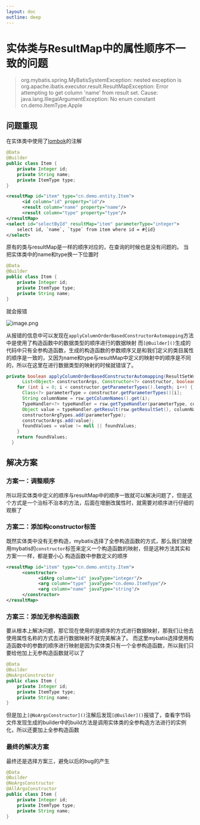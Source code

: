 ```yaml
---
layout: doc
outline: deep
---
```


# 实体类与ResultMap中的属性顺序不一致的问题

> org.mybatis.spring.MyBatisSystemException: nested exception is org.apache.ibatis.executor.result.ResultMapException: Error attempting to get column 'name' from result set. Cause: java.lang.IllegalArgumentException: No enum constant cn.demo.ItemType.Apple

## 问题重现

在实体类中使用了[lombok](https://projectlombok.org/)的注解

```java
@Data
@Builder
public class Item {
    private Integer id;
    private String name;
    private ItemType type;
}
```

```xml
<resultMap id="item" type="cn.demo.entity.Item">
      <id column="id" property="id"/>
      <result column="name" property="name"/>
      <result column="type" property="type"/>
</resultMap>
<select id="selectById" resultMap="item" parameterType="integer">
    select id, `name`, `type` from item where id = #{id}
</select>
```

原有的类与resultMap是一样的顺序对应的，在查询的时候也是没有问题的。
当把实体类中的name和type换一下位置时

```java
@Data
@Builder
public class Item {
    private Integer id;
    private ItemType type;
    private String name;
}
```

就会报错

![image.png](/java/resultmap-1.png)

从报错的信息中可以发现在`applyColumnOrderBasedConstructorAutomapping`方法中是使用了构造函数中的数据类型的顺序进行的数据映射
而`[@Builder]()`生成的代码中只有全参构造函数，生成的构造函数的参数顺序又是和我们定义的类目属性的顺序是一致的，又因为name和type与resultMap中定义的映射中的顺序是不同的，所以在这里在进行数据类型的映射的时候就错误了。

```java
private boolean applyColumnOrderBasedConstructorAutomapping(ResultSetWrapper rsw, List<Class<?>> constructorArgTypes,
      List<Object> constructorArgs, Constructor<?> constructor, boolean foundValues) throws SQLException {
    for (int i = 0; i < constructor.getParameterTypes().length; i++) {
      Class<?> parameterType = constructor.getParameterTypes()[i];
      String columnName = rsw.getColumnNames().get(i);
      TypeHandler<?> typeHandler = rsw.getTypeHandler(parameterType, columnName);
      Object value = typeHandler.getResult(rsw.getResultSet(), columnName);
      constructorArgTypes.add(parameterType);
      constructorArgs.add(value);
      foundValues = value != null || foundValues;
    }
    return foundValues;
  }
```

## 解决方案

### 方案一：调整顺序

所以将实体类中定义的顺序与resultMap中的顺序一致就可以解决问题了，但是这个方式是一个治标不治本的方法，后面在增删改属性时，就需要对顺序进行仔细的观察了

### 方案二：添加构constructor标签

既然实体类中没有无参构造，mybatis选择了全参构造函数的方式，那么我们就使用mybatis的`constructor`标签来定义一个构造函数的映射，但是这种方法其实和方案一一样，都是要小心 构造函数中参数定义的顺序

```xml
<resultMap id="item" type="cn.demo.entity.Item">
      <constructor>
            <idArg column="id" javaType="integer"/>
            <arg column="type" javaType="cn.demo.ItemType"/>
            <arg column="name" javaType="string"/>
      </constructor>
</resultMap>
```

### 方案三：添加无参构造函数

要从根本上解决问题，那它现在使用的是顺序的方式进行数据映射，那我们让他去使用属性名称的方式去进行数据映射不就完美解决了。
而这里mybatis选择使用构造函数中的参数的顺序进行映射是因为实体类只有一个全参构造函数，所以我们只要给他加上无参构造函数就可以了

```java
@Data
@Builder
@NoArgsConstructor
public class Item {
    private Integer id;
    private ItemType type;
    private String name;
}
```

但是加上`[@NoArgsConstructor]()`注解后发现`[@Builder]()`报错了，查看字节码文件发现生成的builder中的build方法是调用实体类的全参构造方法进行的实例化，所以还要加上全参构造函数

### 最终的解决方案

最终还是选择方案三，避免以后的bug的产生

```java
@Data
@Builder
@NoArgsConstructor
@AllArgsConstructor
public class Item {
    private Integer id;
    private ItemType type;
    private String name;
}
```
